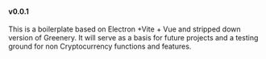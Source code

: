 #### v0.0.1

This is a boilerplate based on Electron +Vite + Vue and stripped down version of Greenery.
It will serve as a basis for future projects and a testing ground for non Cryptocurrency functions and features.
 
